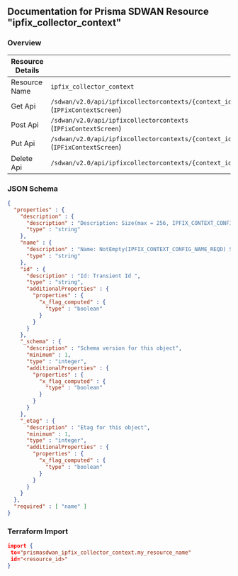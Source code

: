 ## Documentation for Prisma SDWAN Resource "ipfix_collector_context"

### Overview

| Resource Details | |
| ------------- | ------------- |
| Resource Name | `ipfix_collector_context` |
| Get Api  | `/sdwan/v2.0/api/ipfixcollectorcontexts/{context_id}` (`IPFixContextScreen`) |
| Post Api  | `/sdwan/v2.0/api/ipfixcollectorcontexts` (`IPFixContextScreen`) |
| Put Api  | `/sdwan/v2.0/api/ipfixcollectorcontexts/{context_id}` (`IPFixContextScreen`) |
| Delete Api  | `/sdwan/v2.0/api/ipfixcollectorcontexts/{context_id}` |


### JSON Schema

```json
{
  "properties" : {
    "description" : {
      "description" : "Description: Size(max = 256, IPFIX_CONTEXT_CONFIG_DESCRIPTION_INVALID, min = 0) ",
      "type" : "string"
    },
    "name" : {
      "description" : "Name: NotEmpty(IPFIX_CONTEXT_CONFIG_NAME_REQD) Size(max = 128, error = NAME_EXCEEDS_LIMIT: Name of the resource exceeds limit., min = 0) ",
      "type" : "string"
    },
    "id" : {
      "description" : "Id: Transient Id ",
      "type" : "string",
      "additionalProperties" : {
        "properties" : {
          "x_flag_computed" : {
            "type" : "boolean"
          }
        }
      }
    },
    "_schema" : {
      "description" : "Schema version for this object",
      "minimum" : 1,
      "type" : "integer",
      "additionalProperties" : {
        "properties" : {
          "x_flag_computed" : {
            "type" : "boolean"
          }
        }
      }
    },
    "_etag" : {
      "description" : "Etag for this object",
      "minimum" : 1,
      "type" : "integer",
      "additionalProperties" : {
        "properties" : {
          "x_flag_computed" : {
            "type" : "boolean"
          }
        }
      }
    }
  },
  "required" : [ "name" ]
}
```

### Terraform Import
```json
import {
 to="prismasdwan_ipfix_collector_context.my_resource_name"
 id="<resource_id>"
}
```

